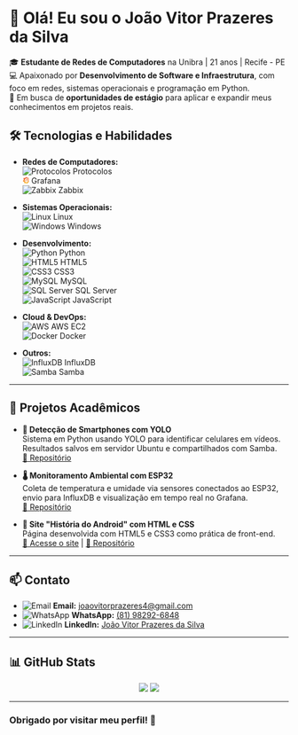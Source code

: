 # 👋 Olá! Eu sou o João Vitor Prazeres da Silva

🎓  **Estudante de Redes de Computadores** na Unibra | 21 anos | Recife - PE  
💻  Apaixonado por **Desenvolvimento de Software e Infraestrutura**, com foco em redes, sistemas operacionais e programação em Python.  
🚀  Em busca de **oportunidades de estágio** para aplicar e expandir meus conhecimentos em projetos reais.

## 🛠️ Tecnologias e Habilidades

- **Redes de Computadores:**  
  <img src="https://img.icons8.com/ios-filled/12/000000/networking.png" alt="Protocolos" /> Protocolos  
  <img src="https://raw.githubusercontent.com/grafana/grafana/main/public/img/fav32.png" alt="Grafana" width="12" height="12" /> Grafana  
  <img src="https://upload.wikimedia.org/wikipedia/commons/4/46/Zabbix_logo.svg" alt="Zabbix" width="12" height="12" /> Zabbix  

- **Sistemas Operacionais:**  
  <img src="https://cdn.jsdelivr.net/gh/devicons/devicon/icons/linux/linux-original.svg" alt="Linux" width="12" height="12" /> Linux  
  <img src="https://upload.wikimedia.org/wikipedia/commons/4/48/Windows_logo_-_2021.svg" alt="Windows" width="12" height="12" /> Windows  

- **Desenvolvimento:**  
  <img src="https://cdn.jsdelivr.net/gh/devicons/devicon/icons/python/python-original.svg" alt="Python" width="12" height="12" /> Python  
  <img src="https://cdn.jsdelivr.net/gh/devicons/devicon/icons/html5/html5-original.svg" alt="HTML5" width="12" height="12" /> HTML5  
  <img src="https://cdn.jsdelivr.net/gh/devicons/devicon/icons/css3/css3-original.svg" alt="CSS3" width="12" height="12" /> CSS3  
  <img src="https://cdn.jsdelivr.net/gh/devicons/devicon/icons/mysql/mysql-original.svg" alt="MySQL" width="12" height="12" /> MySQL  
  <img src="https://cdn.jsdelivr.net/gh/devicons/devicon/icons/microsoftsqlserver/microsoftsqlserver-plain.svg" alt="SQL Server" width="12" height="12" /> SQL Server  
  <img src="https://cdn.jsdelivr.net/gh/devicons/devicon/icons/javascript/javascript-original.svg" alt="JavaScript" width="12" height="12" /> JavaScript  

- **Cloud & DevOps:**  
  <img src="https://cdn.jsdelivr.net/gh/devicons/devicon/icons/amazonwebservices/amazonwebservices-original.svg" alt="AWS" width="12" height="12" /> AWS EC2  
  <img src="https://cdn.jsdelivr.net/gh/devicons/devicon/icons/docker/docker-original.svg" alt="Docker" width="12" height="12" /> Docker  

- **Outros:**  
  <img src="https://upload.wikimedia.org/wikipedia/commons/6/6b/InfluxDB_logo.svg" alt="InfluxDB" width="12" height="12" /> InfluxDB  
  <img src="https://upload.wikimedia.org/wikipedia/commons/2/24/Samba-logo.svg" alt="Samba" width="12" height="12" /> Samba  
---

## 💼 Projetos Acadêmicos

- **📱 Detecção de Smartphones com YOLO**  
  Sistema em Python usando YOLO para identificar celulares em vídeos. Resultados salvos em servidor Ubuntu e compartilhados com Samba.  
  [🔗 Repositório](https://github.com/juanvitor04/detector-celular-yolo)

- **🌡️ Monitoramento Ambiental com ESP32**  
  Coleta de temperatura e umidade via sensores conectados ao ESP32, envio para InfluxDB e visualização em tempo real no Grafana.  
  [🔗 Repositório](https://github.com/juanvitor04/sistema-de-monitoramento-ambiental-iot)

- **🤖 Site "História do Android" com HTML e CSS**  
  Página desenvolvida com HTML5 e CSS3 como prática de front-end.  
  [🔗 Acesse o site](https://juanvitor04.github.io/projeto-android/) | [🔗 Repositório](https://github.com/juanvitor04/projeto-android)

---

## 📫 Contato

- <img src="https://cdn.jsdelivr.net/gh/devicons/devicon/icons/google/google-original.svg" alt="Email" width="16" height="16"/> **Email:** [joaovitorprazeres4@gmail.com](mailto:joaovitorprazeres4@gmail.com)  
- <img src="https://upload.wikimedia.org/wikipedia/commons/6/6b/WhatsApp.svg" alt="WhatsApp" width="16" height="16"/> **WhatsApp:** [(81) 98292-6848](https://wa.me/5581982926848)  
- <img src="https://cdn.jsdelivr.net/gh/devicons/devicon/icons/linkedin/linkedin-original.svg" alt="LinkedIn" width="16" height="16"/> **LinkedIn:** [João Vitor Prazeres da Silva](https://www.linkedin.com/in/seu-perfil-aqui)

---

## 📊 GitHub Stats

<div align="center">

<!-- GitHub Stats -->
<img height="180em" src="https://github-readme-stats.vercel.app/api?username=juanvitor04&show_icons=true&theme=tokyonight&cache_seconds=3600" />

<!-- Top Languages -->
<img height="180em" src="https://github-readme-stats.vercel.app/api/top-langs/?username=juanvitor04&layout=compact&theme=tokyonight&langs_count=6&cache_seconds=3600" />

</div>

---

### Obrigado por visitar meu perfil! 🚀
